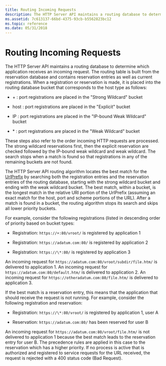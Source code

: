 ```yaml
---
title: Routing Incoming Requests
description: The HTTP Server API maintains a routing database to determine which application receives an incoming request.
ms.assetid: 7c613137-66bd-4375-93cb-b5562823bc12
ms.topic: reference
ms.date: 05/31/2018
---
```


# Routing Incoming Requests

The HTTP Server API maintains a routing database to determine which application receives an incoming request. The routing table is built from the reservation database and contains reservation entries as well as current registrations. When a registration or reservation is made, it is placed into the routing database bucket that corresponds to the host type as follows:

-   \+ : port registrations are placed in the "Strong Wildcard" bucket

-   host : port registrations are placed in the "Explicit" bucket

-   IP : port registrations are placed in the "IP-bound Weak Wildcard" bucket

-   \* : port registrations are placed in the "Weak Wildcard" bucket

These steps also refer to the order incoming HTTP requests are processed. The strong wildcard reservations first, then the explicit reservation are checked followed by the IP-bound weak wildcard and weak wildcard. The search stops when a match is found so that registrations in any of the remaining buckets are not found.

The HTTP Server API routing algorithm locates the best match for the [UrlPrefix](urlprefix-strings.md) by searching both the registration entries and the reservation entries of the routing database, starting with the strong wildcard bucket and ending with the weak wildcard bucket. The best match, within a bucket, is the longest match in the relative URI portion of the UrlPrefix (assuming an exact match for the host, port and scheme portions of the URL). After a match is found in a bucket, the routing algorithm stops its search and skips all lower priority buckets.

For example, consider the following registrations (listed in descending order of priority based on bucket types:

-   Registration: `https://+:80/vroot/` is registered by application 1

-   Registration: `https://adatum.com:80/` is registered by application 2

-   Registration: `https://\*:80/` is registered by application 3

An incoming request for `https://adatum.com:80/vroot/subdir/file.htm/` is delivered to application 1. An incoming request for `https://adatum.com:80/default.htm/` is delivered to application 2. An incoming request for `https://otheradatum.com:80/file.htm/` is delivered to application 3.

If the best match is a reservation entry, this means that the application that should receive the request is not running. For example, consider the following registration and reservation:

-   Registration: `https://\*:80/vroot/` is registered by application 1, user A

-   Reservation: `https://adatum.com:80/` has been reserved for user B

An incoming request for `https://adatum.com:80/vroot/file.htm/` is not delivered to application 1 because the best match leads to the reservation entry for user B. The precedence rules are applied in this case to the reservation which has a higher priority. If no process is active that is authorized and registered to service requests for the URL received, the request is rejected with a 400 status code (Bad Request).

 

 




